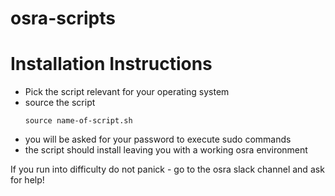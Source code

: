 osra-scripts
============

Installation Instructions
=========================

- Pick the script relevant for your operating system
- source the script
  ```
  source name-of-script.sh
  ```
- you will be asked for your password to execute sudo commands
- the script should install leaving you with a working osra environment

If you run into difficulty do not panick - go to the osra slack channel and ask for help!
